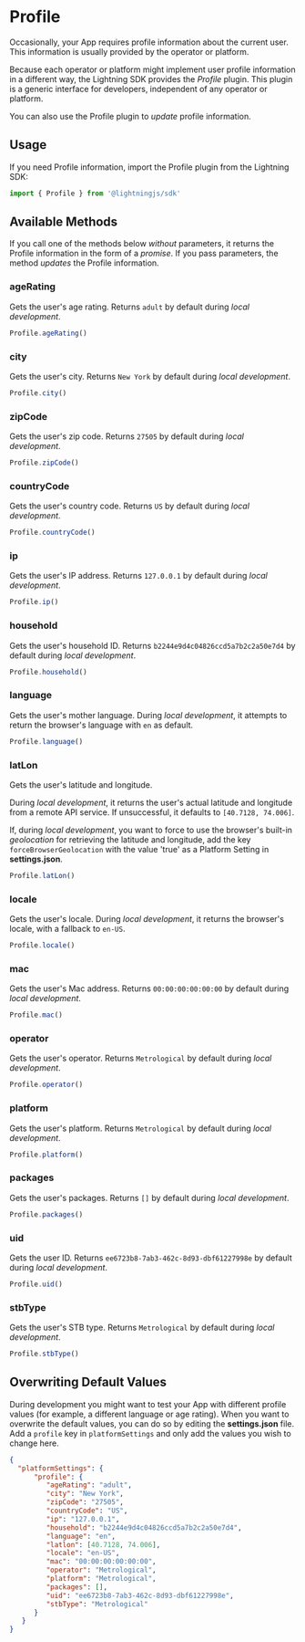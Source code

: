 # Profile

Occasionally, your App requires profile information about the current user. This information is usually provided by the operator or platform.

Because each operator or platform might implement user profile information in a different way, the Lightning SDK provides the *Profile* plugin. This plugin is a generic interface for developers, independent of any operator or platform.

You can also use the Profile plugin to *update* profile information.

## Usage

If you need Profile information, import the Profile plugin from the Lightning SDK:

```js
import { Profile } from '@lightningjs/sdk'
```

## Available Methods

If you call one of the methods below *without* parameters, it returns the Profile information in the form of a *promise*. If you pass parameters, the method *updates* the Profile information.

### ageRating

Gets the user's age rating. Returns `adult` by default during *local development*.

```js
Profile.ageRating()
```

### city

Gets the user's city. Returns `New York` by default during *local development*.

```js
Profile.city()
```

### zipCode

Gets the user's zip code. Returns `27505` by default during *local development*.

```js
Profile.zipCode()
```

### countryCode

Gets the user's country code. Returns `US` by default during *local development*.

```js
Profile.countryCode()
```

### ip

Gets the user's IP address. Returns `127.0.0.1` by default during *local development*.

```js
Profile.ip()
```

### household

Gets the user's household ID. Returns `b2244e9d4c04826ccd5a7b2c2a50e7d4` by default during *local development*.

```js
Profile.household()
```

### language

Gets the user's mother language. During *local development*, it attempts to return the browser's language with `en` as default.

```js
Profile.language()
```

### latLon

Gets the user's latitude and longitude.

During *local development*, it returns the user's actual latitude and longitude from a remote API service. If unsuccessful, it defaults to `[40.7128, 74.006]`.

If, during *local development*, you want to force to use the browser's built-in *geolocation* for retrieving the latitude and longitude, add the key `forceBrowserGeolocation` with the value 'true' as a Platform Setting in **settings.json**.

```js
Profile.latLon()
```

### locale

Gets the user's locale. During *local development*, it returns the browser's locale, with a fallback to `en-US`.

```js
Profile.locale()
```

### mac

Gets the user's Mac address. Returns `00:00:00:00:00:00` by default during *local development*.

```js
Profile.mac()
```

### operator

Gets the user's operator. Returns `Metrological` by default during *local development*.

```js
Profile.operator()
```

### platform

Gets the user's platform. Returns `Metrological` by default during *local development*.

```js
Profile.platform()
```

### packages

Gets the user's packages. Returns `[]` by default during *local development*.

```js
Profile.packages()
```

### uid

Gets the user ID. Returns `ee6723b8-7ab3-462c-8d93-dbf61227998e` by default during *local development*.

```js
Profile.uid()
```

### stbType

Gets the user's STB type. Returns `Metrological` by default during *local development*.

```js
Profile.stbType()
```

## Overwriting Default Values

During development you might want to test your App with different profile values (for example, a different language or age rating).
When you want to overwrite the default values, you can do so by editing the **settings.json** file.
Add a `profile` key in `platformSettings` and only add the values you wish to change here.

```json
{
  "platformSettings": {
      "profile": {
         "ageRating": "adult",
         "city": "New York",
         "zipCode": "27505",
         "countryCode": "US",
         "ip": "127.0.0.1",
         "household": "b2244e9d4c04826ccd5a7b2c2a50e7d4",
         "language": "en",
         "latlon": [40.7128, 74.006],
         "locale": "en-US",
         "mac": "00:00:00:00:00:00",
         "operator": "Metrological",
         "platform": "Metrological",
         "packages": [],
         "uid": "ee6723b8-7ab3-462c-8d93-dbf61227998e",
         "stbType": "Metrological"
      }
   }
}
```
